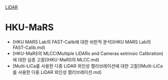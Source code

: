 [LiDAR](../index.md)
# HKU-MaRS
- [HKU MARS Lab의 FAST-Calib에 대한 비판적 분석](HKU MARS Lab의 FAST-Calib.md)
- [HKU-MaRS의 MLCC(Multiple LiDARs and Cameras extrinsic Calibration)에 대한 심층 고찰](HKU-MaRS의 MLCC.md)
- [Multi-LiCa를 사용한 다중 LiDAR 외인성 캘리브레이션에 대한 고찰](Multi-LiCa를 사용한 다중 LiDAR 외인성 캘리브레이션.md)
